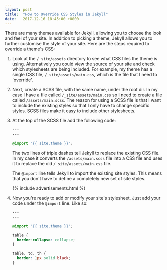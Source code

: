 ```yaml
---
layout: post
title:  "How to Override CSS Styles in Jekyll"
date:   2017-12-16 18:45:00 +0000
---
```


There are many themes available for Jekyll, allowing you to choose the look and feel of your site. In addition to picking a theme, Jekyll allows you to further customise the style of your site. Here are the steps required to override a theme's CSS:

1. Look at the `/_site/assets` directory to see what CSS files the theme is using. Alternatively you could view the source of your site and check which stylesheets are being included. For example, my theme has a single CSS file, `/_site/assets/main.css`, which is the file that I need to 'override'.

2. Next, create a SCSS file, with the same name, under the root dir. In my case I have a file called `/_site/assets/main.css` so I need to create a file called `/assets/main.scss`. The reason for using a SCSS file is that I want to include the existing styles so that I only have to change specific styles. SCSS files make it easy to include other stylesheets.

3. At the top of the SCSS file add the following code:

    ```css
    ---
    ---

    @import "{{ site.theme }}";
    ```

    The two lines of triple dashes tell Jekyll to replace the existing CSS file. In my case it converts the `/assets/main.scss` file into a CSS file and uses it to replace the old `/_site/assets/main.css` file.

    The `@import` line tells Jekyll to import the existing site styles. This means that you don't have to define a completely new set of site styles.

    {% include advertisements.html %}

4. Now you're ready to add or modify your site's stylesheet. Just add your code under the `@import` line. Like so:

    ```css
    ---
    ---

    @import "{{ site.theme }}";

    table {
      border-collapse: collapse;
    }

    table, td, th {
      border: 1px solid black;
    }
    ```
